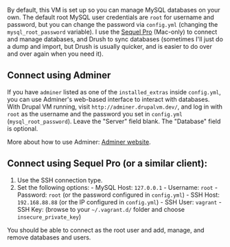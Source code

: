 By default, this VM is set up so you can manage MySQL databases on your own. The default root MySQL user credentials are `root` for username and password, but you can change the password via `config.yml` (changing the `mysql_root_password` variable). I use the [Sequel Pro](http://www.sequelpro.com/) (Mac-only) to connect and manage databases, and Drush to sync databases (sometimes I'll just do a dump and import, but Drush is usually quicker, and is easier to do over and over again when you need it).

## Connect using Adminer

If you have `adminer` listed as one of the `installed_extras` inside `config.yml`, you can use Adminer's web-based interface to interact with databases. With Drupal VM running, visit `http://adminer.drupalvm.dev/`, and log in with `root` as the username and the password you set in `config.yml` (`mysql_root_password`). Leave the "Server" field blank. The "Database" field is optional.

More about how to use Adminer: [Adminer website](http://www.adminer.org/).

## Connect using Sequel Pro (or a similar client):

  1. Use the SSH connection type.
  2. Set the following options:
    - MySQL Host: `127.0.0.1`
    - Username: `root`
    - Password: `root` (or the password configured in `config.yml`)
    - SSH Host: `192.168.88.88` (or  the IP configured in `config.yml`)
    - SSH User: `vagrant`
    - SSH Key: (browse to your `~/.vagrant.d/` folder and choose `insecure_private_key`)

You should be able to connect as the root user and add, manage, and remove databases and users.
